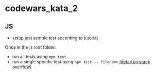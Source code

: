 # codewars_kata_2

## JS

- setup jest sample test according to [tutorial](https://www.valentinog.com/blog/jest/)

Once in the js root folder:
- run all tests using `npm test`
- run a single specific test using `npm test -- filename` [(detail on stack overflow)](https://stackoverflow.com/questions/28725955/how-do-i-test-a-single-file-using-jest)
